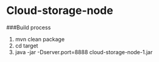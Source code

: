 # Cloud-storage-node

###Build process
1. mvn clean package
2. cd target
3. java -jar -Dserver.port=8888 cloud-storage-node-1.jar